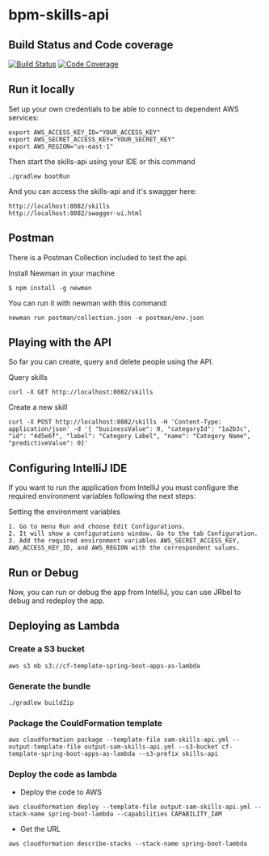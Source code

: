 # bpm-skills-api

## Build Status and Code coverage

[![Build Status](https://travis-ci.org/ioet/bpm-skills-api.svg?branch=master)](https://travis-ci.org/ioet/bpm-skills-api)
[![Code Coverage](https://codecov.io/gh/ioet/bpm-skills-api/branch/master/graph/badge.svg)](https://codecov.io/gh/ioet/bpm-skills-api)

## Run it locally

Set up your own credentials to be able to connect to dependent AWS services:

```
export AWS_ACCESS_KEY_ID="YOUR_ACCESS_KEY"
export AWS_SECRET_ACCESS_KEY="YOUR_SECRET_KEY"
export AWS_REGION="us-east-1"
```


Then start the skills-api using your IDE or this command
```
./gradlew bootRun
```


And you can access the skills-api and it's swagger here: 
```
http://localhost:8082/skills
http://localhost:8082/swagger-ui.html
```

## Postman
There is a Postman Collection included to test the api.

Install Newman in your machine

```
$ npm install -g newman
```
  
You can run it with newman with this command:
```
newman run postman/collection.json -e postman/env.json
```

## Playing with the API
So far you can create, query and delete people using the API. 

Query skills

```
curl -X GET http://localhost:8082/skills
```


Create a new skill

```
curl -X POST http://localhost:8082/skills -H 'Content-Type: application/json' -d '{ "businessValue": 0, "categoryId": "1a2b3c", "id": "4d5e6f", "label": "Category Label", "name": "Category Name", "predictiveValue": 0}'
```

## Configuring IntelliJ IDE
If you want to run the application from IntelliJ you must configure the required environment variables following the next steps:

Setting the environment variables

```
1. Go to menu Run and choose Edit Configurations.
2. It will show a configurations window. Go to the tab Configuration.
3. Add the required environment variables AWS_SECRET_ACCESS_KEY, AWS_ACCESS_KEY_ID, and AWS_REGION with the correspondent values.
```

## Run or Debug

Now, you can run or debug the app from IntelliJ, you can use JRbel to debug and redeploy the app.


## Deploying as Lambda

### Create a S3 bucket
```
aws s3 mb s3://cf-template-spring-boot-apps-as-lambda
```

### Generate the bundle
```
./gradlew buildZip
```

### Package the CouldFormation template
```
aws cloudformation package --template-file sam-skills-api.yml --output-template-file output-sam-skills-api.yml --s3-bucket cf-template-spring-boot-apps-as-lambda --s3-prefix skills-api
```

### Deploy the code as lambda


- Deploy the code to AWS
```
aws cloudformation deploy --template-file output-sam-skills-api.yml --stack-name spring-boot-lambda --capabilities CAPABILITY_IAM
```

- Get the URL
```
aws cloudformation describe-stacks --stack-name spring-boot-lambda
```